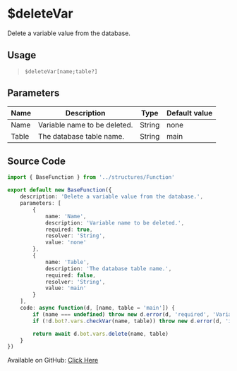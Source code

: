 # $deleteVar
Delete a variable value from the database.
## Usage
> `$deleteVar[name;table?]`
## Parameters
| Name  |         Description          |  Type  | Default value |
|-------|------------------------------|--------|---------------|
| Name  | Variable name to be deleted. | String | none          |
| Table | The database table name.     | String | main          |

## Source Code
```ts
import { BaseFunction } from '../structures/Function'

export default new BaseFunction({
    description: 'Delete a variable value from the database.',
    parameters: [
        {
            name: 'Name',
            description: 'Variable name to be deleted.',
            required: true,
            resolver: 'String',
            value: 'none'
        },
        {
            name: 'Table',
            description: 'The database table name.',
            required: false,
            resolver: 'String',
            value: 'main'
        }
    ],
    code: async function(d, [name, table = 'main']) {
        if (name === undefined) throw new d.error(d, 'required', 'Variable Name', d.function?.name!)
        if (!d.bot?.vars.checkVar(name, table)) throw new d.error(d, 'invalid', 'Variable Name', d.function?.name!)

        return await d.bot.vars.delete(name, table)
    }
})
```
Available on GitHub: [Click Here](https://github.com/Cyberghxst/bdjs/blob/v1/src/functions/deleteVar.ts)